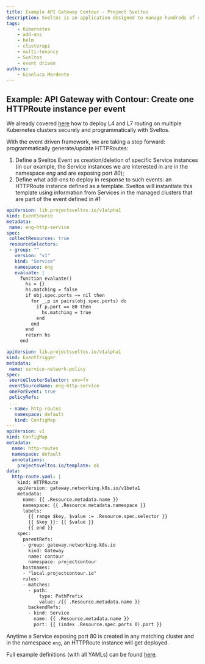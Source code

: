 ```yaml
---
title: Example API Gateway Contour - Project Sveltos
description: Sveltos is an application designed to manage hundreds of clusters by providing declarative APIs to deploy Kubernetes add-ons across multiple clusters.
tags:
    - Kubernetes
    - add-ons
    - helm
    - clusterapi
    - multi-tenancy
    - Sveltos
    - event driven
authors:
    - Gianluca Mardente
---
```


## Example: API Gateway with Contour: Create one HTTPRoute instance per event

We already covered [here](https://medium.com/@projectsveltos/how-to-deploy-l4-and-l7-routing-on-multiple-kubernetes-clusters-securely-and-programmatically-930ebe65fa8c) how to deploy L4 and L7 routing on multiple Kubernetes clusters securely and programmatically with Sveltos.

With the event driven framework, we are taking a step forward: programmatically generate/update HTTPRoutes: 

1. Define a Sveltos Event as creation/deletion of specific Service instances (in our example, the Service instances we are interested in are in the namespace *eng* and are exposing port *80*);
2. Define what add-ons to deploy in response to such events: an HTTPRoute instance defined as a template. Sveltos will instantiate this template using information from Services in the managed clusters that are part of the event defined in #1


```yaml
apiVersion: lib.projectsveltos.io/v1alpha1
kind: EventSource
metadata:
 name: eng-http-service
spec:
 collectResources: true
 resourceSelectors:
 - group: ""
   version: "v1"
   kind: "Service"
   namespace: eng
   evaluate: |
     function evaluate()
       hs = {}
       hs.matching = false
       if obj.spec.ports ~= nil then
         for _,p in pairs(obj.spec.ports) do
           if p.port == 80 then
             hs.matching = true
           end
         end
       end
       return hs
     end
```

```yaml
apiVersion: lib.projectsveltos.io/v1alpha1
kind: EventTrigger
metadata:
 name: service-network-policy
spec:
 sourceClusterSelector: env=fv
 eventSourceName: eng-http-service
 oneForEvent: true
 policyRefs:
 ...
 - name: http-routes
   namespace: default
   kind: ConfigMap
---
apiVersion: v1
kind: ConfigMap
metadata:
  name: http-routes
  namespace: default
  annotations:
    projectsveltos.io/template: ok
data:
  http-route.yaml: |
    kind: HTTPRoute
    apiVersion: gateway.networking.k8s.io/v1beta1
    metadata:
      name: {{ .Resource.metadata.name }}
      namespace: {{ .Resource.metadata.namespace }}
      labels:
        {{ range $key, $value := .Resource.spec.selector }}
        {{ $key }}: {{ $value }}
        {{ end }}
    spec:
      parentRefs:
      - group: gateway.networking.k8s.io
        kind: Gateway
        name: contour
        namespace: projectcontour
      hostnames:
      - "local.projectcontour.io"
      rules:
      - matches:
        - path:
            type: PathPrefix
            value: /{{ .Resource.metadata.name }}
        backendRefs:
        - kind: Service
          name: {{ .Resource.metadata.name }}
          port: {{ (index .Resource.spec.ports 0).port }}
```

Anytime a Service exposing port 80 is created in any matching cluster and in the namespace `eng`, an HTTPRoute instance will get deployed.

Full example definitions (with all YAMLs) can be found [here](https://github.com/projectsveltos/demos/blob/main/httproute/README.md).